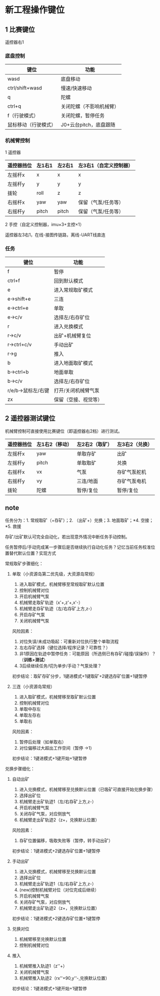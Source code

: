 # 新工程操作键位

## **1 比赛键位**

遥控器右1

### **底盘控制**

| 键位                 | 功能                     |
| -------------------- | ------------------------ |
| wasd                 | 底盘移动                 |
| ctrl/shift+wasd      | 慢速/快速移动            |
| q                    | 陀螺                     |
| ctrl+q               | 关闭陀螺（不影响机械臂） |
| f（行驶模式）        | 关闭陀螺，暂停任务       |
| 鼠标移动（行驶模式） | J0+云台pitch，底盘跟随   |

### **机械臂控制**

1 遥控器

| 遥控器挡位 | 左1右1 | 左2右1 | 左3右1（自定义控制器） |
| ---------- | ------ | ------ | ---------------------- |
| 左摇杆x    | x      | x      | x                      |
| 左摇杆y    | y      | y      | y                      |
| 拨轮       | roll   | z      | z                      |
| 右摇杆x    | yaw    | yaw    | 保留（气泵/任务等）    |
| 右摇杆y    | pitch  | pitch  | 保留（气泵/任务等）    |

2 手控（自定义控制器，imu×3+主控×1）

遥控器左3右1，在线-接图传链路，离线-UART线直连

### **任务**

| 键位               | 功能                 |
| ------------------ | -------------------- |
| f                  | 暂停                 |
| ctrl+f             | 回到默认模式         |
| e                  | 进入常规取矿模式     |
| e->shift+e         | 三连                 |
| e->ctrl+e          | 单取                 |
| e->c/v             | 选择左/右存矿位      |
| r                  | 进入兑换模式         |
| r->c/v             | 出矿+机械臂复位      |
| r->ctrl+c/v        | 手动出矿             |
| r->g               | 推入                 |
| b                  | 进入地面取矿模式     |
| b->ctrl+b          | 地面单取             |
| b->c/v             | 选择左/右存矿位      |
| r/e/b->鼠标左/右键 | 打开/关闭机械臂气泵  |
| zx                 | 保留（空接、视觉等） |

## **2 遥控器测试键位**

机械臂控制可直接使用比赛键位（即遥控器右2档）进行测试。

| 遥控器挡位 | 左1右2（移动） | 左2右2（取矿） | 左3右2（兑换） |
| ---------- | -------------- | -------------- | -------------- |
| 左摇杆x    | yaw            | 单取存矿       | 出矿           |
| 左摇杆y    | pitch          | 单取取矿       | 兑换           |
| 右摇杆x    | vx             | 气泵           | 存矿气泵舵机   |
| 右摇杆y    | vy             | 三连/地面      | 存矿气泵电机   |
| 拨轮       | 陀螺           | 暂停/复位      | 暂停/复位      |

## **note**

任务分为：1. 常规取矿（+存矿）；2. （出矿+）兑换；3. 地面取矿；\*4. 空接；\*5. 救援

存矿/出矿默认可完全自动化，若出现意外情况中断任务手动控制。

任务暂停后/手动完成某一步骤后是否继续执行自动化任务？记忆当前任务校准位置替代默认位置？实现方式

常规取矿步骤细化：

1. 单取（小资源岛第二优先级，大资源岛常规）
   1. 进入取矿模式，机械臂移至常规取矿默认位置
   2. 控制机械臂对位
   3. 开启机械臂气泵
   4. 机械臂走取矿轨迹（x'+,z'+,x'-）
   5. 机械臂走存矿轨迹（左/右存矿上方,z-）
   6. 开启存矿气泵
   7. 关闭机械臂气泵
   
   风险因素：
   1. 对位失误/未成功吸起：可重新对位执行整个单取流程
   2. 左右存矿选择（键位选择/程序记录？可靠性？）
   3. 非1原因在轨迹中暂停任务：可能原因（所选侧已有存矿/碰撞/误操作）？（**训练+测试**）
   4. 3后续继续任务/切为单步/手动？气泵处理？

   初步结论：取矿存矿分步，1键进模式+1键取矿+2键选存矿位置+1键暂停

2. 三连（小资源岛常规）
   1. 进入取矿模式，机械臂移至取矿默认位置
   2. 控制机械臂对位
   3. 单取中存左
   4. 单取左存右
   5. 单取右

   风险因素：
   1. 暂停后处理（如单取右）
   2. 对位偏移过大超出工作空间（暂停 ->1）

   初步结论：1键进模式+1键开始+1键暂停

兑换步骤细化：

1. 自动出矿
   1. 进入兑换模式，机械臂移至兑换默认位置（已吸矿可直接开始兑换步骤）
   2. 选择出矿位
   3. 机械臂走出矿轨迹1（左/右存矿上方,z-）
   4. 开启机械臂气泵
   5. 关闭存矿气泵，对应侧放气
   6. 机械臂走出矿轨迹2（z+，兑换默认位置）

   风险因素：
   1. 存矿位置偏移，吸取失败等（暂停，转手动出矿）

   初步结论：1键进模式+2键选存矿位置+1键暂停
   
2. 手动出矿
   1. 进入兑换模式，机械臂移至兑换默认位置
   2. 选择出矿位
   3. 机械臂走出矿轨迹1（左/右存矿上方,z-）
   4. (new)控制机械臂对位（对位完成后继续）
   5. 开启机械臂气泵
   6. 关闭存矿气泵，对应侧放气
   7. 机械臂走出矿轨迹2（z+，兑换默认位置）

   初步结论：1键进模式+2键选存矿位置+1键暂停

3. 兑换对位
   1. 机械臂移至兑换默认位置
   2. 控制机械臂对位

4. 推入
   1. 机械臂推入轨迹1（z''+）
   2. 关闭机械臂气泵
   3. 机械臂推入轨迹2（rx''+90,y''-,兑换默认位置）

   初步结论：1键进模式+1键开始+1键暂停
